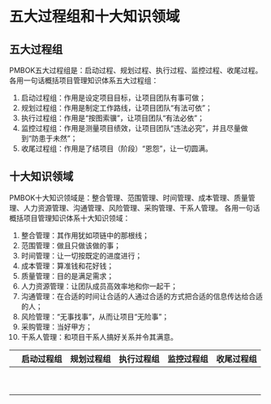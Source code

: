 # 五大过程组和十大知识领域 <!-- {docsify-ignore-all} -->


## 五大过程组

PMBOK五大过程组是：启动过程、规划过程、执行过程、监控过程、收尾过程。
各用一句话概括项目管理知识体系五大过程组：
1. 启动过程组：作用是设定项目目标，让项目团队有事可做；
2. 规划过程组：作用是制定工作路线，让项目团队“有法可依”；
3. 执行过程组：作用是“按图索骥”，让项目团队“有法必依”；
4. 监控过程组：作用是测量项目绩效，让项目团队“违法必究”，并且尽量做到“防患于未然”；
5. 收尾过程组：作用是了结项目（阶段）“恩怨”，让一切圆满。

## 十大知识领域

PMBOK十大知识领域是：整合管理、范围管理、时间管理、成本管理、质量管理、人力资源管理、沟通管理、风险管理、采购管理、干系人管理。
各用一句话概括项目管理知识体系十大知识领域：
1. 整合管理：其作用犹如项链中的那根线；
2. 范围管理：做且只做该做的事；
3. 时间管理：让一切按既定的进度进行；
4. 成本管理：算准钱和花好钱；
5. 质量管理：目的是满足需求；
6. 人力资源管理：让团队成员高效率地和你一起干；
7. 沟通管理：在合适的时间让合适的人通过合适的方式把合适的信息传达给合适的人；
8. 风险管理：“无事找事”，从而让项目“无险事”；
9. 采购管理：当好甲方；
10. 干系人管理：和项目干系人搞好关系并令其满意。


|   |  启动过程组 | 规划过程组 | 执行过程组 | 监控过程组 | 收尾过程组 |
|---|---|-------|-------|-------|-------|
|   |   |       |       |       |       |
|   |   |       |       |       |       |
|   |   |       |       |       |       |
|   |   |       |       |       |       |
|   |   |       |       |       |       |
|   |   |       |       |       |       |
|   |   |       |       |       |       |
|   |   |       |       |       |       |
|   |   |       |       |       |       |



